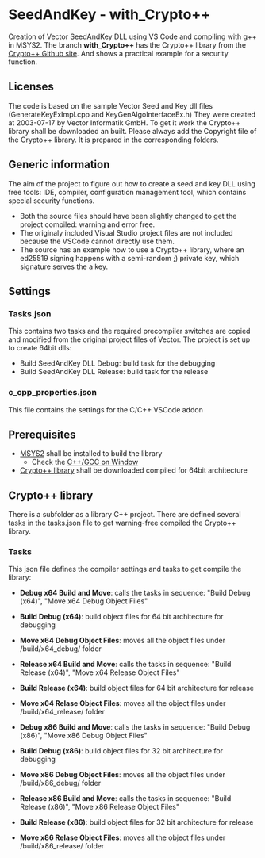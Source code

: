 # SeedAndKey - with_Crypto++
Creation of Vector SeedAndKey DLL using VS Code and compiling with g++ in MSYS2.
The branch __with_Crypto++__ has the Crypto++ library from the [Crypto++ Github site](https://github.com/weidai11/cryptopp). And shows a practical example for a security function.

## Licenses
The code is based on the sample Vector Seed and Key dll files (GenerateKeyExImpl.cpp and KeyGenAlgoInterfaceEx.h) They were created at 2003-07-17 by Vector Informatik GmbH.
To get it work the Crypto++ library shall be downloaded an built. Please always add the Copyright file of the Crypto++ library. It is prepared in the corresponding folders.

## Generic information
The aim of the project to figure out how to create a seed and key DLL using free tools: IDE, compiler, configuration management tool, which contains special security functions.
- Both the source files should have been slightly changed to get the project compiled: warning and error free. 
- The originaly included Visual Studio project files are not included because the VSCode cannot directly use them.
- The source has an example how to use a Crypto++ library, where an ed25519 signing happens with a semi-random ;) private key, which signature serves the a key.

## Settings
### Tasks.json
This contains two tasks and the required precompiler switches are copied and modified from the original project files of Vector. The project is set up to create 64bit dlls: 
  - Build SeedAndKey DLL Debug: build task for the debugging
  - Build SeedAndKey DLL Release: build task for the release
### c_cpp_properties.json
This file contains the settings for the C/C++ VSCode addon 

## Prerequisites
- [MSYS2](https://www.msys2.org/) shall be installed to build the library
  - Check the [C++/GCC on Window](https://code.visualstudio.com/docs/cpp/config-mingw)
- [Crypto++ library](https://github.com/weidai11/cryptopp) shall be downloaded compiled for 64bit architecture

## Crypto++ library
There is a subfolder as a library C++ project. There are defined several tasks in the tasks.json file to get warning-free compiled the Crypto++ library.

### Tasks
This json file defines the compiler settings and tasks to get compile the library:
 - __Debug x64 Build and Move__: calls the tasks in sequence: "Build Debug (x64)", "Move x64 Debug Object Files"
 - __Build Debug (x64)__: build object files for 64 bit architecture for debugging
 - __Move x64 Debug Object Files__: moves all the object files under /build/x64_debug/ folder

 - __Release x64 Build and Move__: calls the tasks in sequence: "Build Release (x64)", "Move x64 Release Object Files"
 - __Build Release (x64)__: build object files for 64 bit architecture for release
 - __Move x64 Relase Object Files__: moves all the object files under /build/x64_release/ folder

 - __Debug x86 Build and Move__: calls the tasks in sequence: "Build Debug (x86)", "Move x86 Debug Object Files"
 - __Build Debug (x86)__: build object files for 32 bit architecture for debugging
 - __Move x86 Debug Object Files__: moves all the object files under /build/x86_debug/ folder

 - __Release x86 Build and Move__: calls the tasks in sequence: "Build Release (x86)", "Move x86 Release Object Files"
 - __Build Release (x86)__: build object files for 32 bit architecture for release
 - __Move x86 Relase Object Files__: moves all the object files under /build/x86_release/ folder
 




